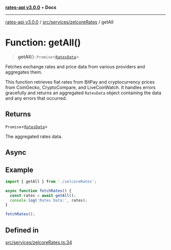 [**rates-api v3.0.0**](../../../../README.md) • **Docs**

***

[rates-api v3.0.0](../../../../modules.md) / [src/services/zelcoreRates](../README.md) / getAll

# Function: getAll()

> **getAll**(): `Promise`\<[`RatesData`](../../../types/type-aliases/RatesData.md)\>

Fetches exchange rates and price data from various providers and aggregates them.

This function retrieves fiat rates from BitPay and cryptocurrency prices from CoinGecko,
CryptoCompare, and LiveCoinWatch. It handles errors gracefully and returns an aggregated
`RatesData` object containing the data and any errors that occurred.

## Returns

`Promise`\<[`RatesData`](../../../types/type-aliases/RatesData.md)\>

The aggregated rates data.

## Async

## Example

```typescript
import { getAll } from './zelcoreRates';

async function fetchRates() {
  const rates = await getAll();
  console.log('Rates Data:', rates);
}

fetchRates();
```

## Defined in

[src/services/zelcoreRates.ts:34](https://github.com/ZelCore-io/rates-api/blob/6ee8192dea404fd0a0f6ba9b7352f3b7673523eb/src/services/zelcoreRates.ts#L34)
